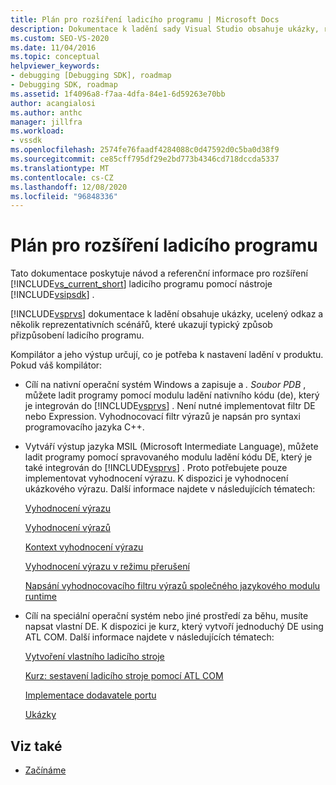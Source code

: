```yaml
---
title: Plán pro rozšíření ladicího programu | Microsoft Docs
description: Dokumentace k ladění sady Visual Studio obsahuje ukázky, reference a několik scénářů, které ukazují typické způsoby přizpůsobení ladicího programu.
ms.custom: SEO-VS-2020
ms.date: 11/04/2016
ms.topic: conceptual
helpviewer_keywords:
- debugging [Debugging SDK], roadmap
- Debugging SDK, roadmap
ms.assetid: 1f4096a8-f7aa-4dfa-84e1-6d59263e70bb
author: acangialosi
ms.author: anthc
manager: jillfra
ms.workload:
- vssdk
ms.openlocfilehash: 2574fe76faadf4284088c0d47592d0c5ba0d38f9
ms.sourcegitcommit: ce85cff795df29e2bd773b4346cd718dccda5337
ms.translationtype: MT
ms.contentlocale: cs-CZ
ms.lasthandoff: 12/08/2020
ms.locfileid: "96848336"
---
```

# <a name="roadmap-for-extending-the-debugger"></a>Plán pro rozšíření ladicího programu
Tato dokumentace poskytuje návod a referenční informace pro rozšíření [!INCLUDE[vs_current_short](../../code-quality/includes/vs_current_short_md.md)] ladicího programu pomocí nástroje [!INCLUDE[vsipsdk](../../extensibility/includes/vsipsdk_md.md)] .

 [!INCLUDE[vsprvs](../../code-quality/includes/vsprvs_md.md)] dokumentace k ladění obsahuje ukázky, ucelený odkaz a několik reprezentativních scénářů, které ukazují typický způsob přizpůsobení ladicího programu.

 Kompilátor a jeho výstup určují, co je potřeba k nastavení ladění v produktu. Pokud váš kompilátor:

- Cílí na nativní operační systém Windows a zapisuje a *. Soubor PDB* , můžete ladit programy pomocí modulu ladění nativního kódu (de), který je integrován do [!INCLUDE[vsprvs](../../code-quality/includes/vsprvs_md.md)] . Není nutné implementovat filtr DE nebo Expression. Vyhodnocovací filtr výrazů je napsán pro syntaxi programovacího jazyka C++.

- Vytváří výstup jazyka MSIL (Microsoft Intermediate Language), můžete ladit programy pomocí spravovaného modulu ladění kódu DE, který je také integrován do [!INCLUDE[vsprvs](../../code-quality/includes/vsprvs_md.md)] . Proto potřebujete pouze implementovat vyhodnocení výrazu. K dispozici je vyhodnocení ukázkového výrazu. Další informace najdete v následujících tématech:

   [Vyhodnocení výrazu](../../extensibility/debugger/expression-evaluation-visual-studio-debugging-sdk.md)

   [Vyhodnocení výrazů](../../extensibility/debugger/evaluating-expressions.md)

   [Kontext vyhodnocení výrazu](../../extensibility/debugger/expression-evaluation-context.md)

   [Vyhodnocení výrazu v režimu přerušení](../../extensibility/debugger/expression-evaluation-in-break-mode.md)

   [Napsání vyhodnocovacího filtru výrazů společného jazykového modulu runtime](../../extensibility/debugger/writing-a-common-language-runtime-expression-evaluator.md)

- Cílí na speciální operační systém nebo jiné prostředí za běhu, musíte napsat vlastní DE. K dispozici je kurz, který vytvoří jednoduchý DE using ATL COM. Další informace najdete v následujících tématech:

   [Vytvoření vlastního ladicího stroje](../../extensibility/debugger/creating-a-custom-debug-engine.md)

   [Kurz: sestavení ladicího stroje pomocí ATL COM](/previous-versions/bb147024(v=vs.90))

   [Implementace dodavatele portu](../../extensibility/debugger/implementing-a-port-supplier.md)

   [Ukázky](../../extensibility/debugger/visual-studio-debugging-samples.md)

## <a name="see-also"></a>Viz také
- [Začínáme](../../extensibility/debugger/getting-started-with-debugger-extensibility.md)